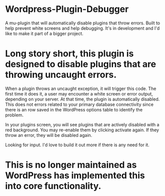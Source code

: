 # Wordpress-Plugin-Debugger
A mu-plugin that will automatically disable plugins that throw errors.  Built to help prevent white screens and help debugging.  It's in development and I'd like to make it part of a bigger project.

# Long story short, this plugin is designed to disable plugins that are throwing uncaught errors.

When a plugin throws an uncaught exception, it will trigger this code.  The first time it does it, a user may encounter a white screen or error output, depending on your server.   At that time, the plugin is automatically disabled. This does not errors related to your primary database connectivity since there is an row saved in the WordPress options table to identify the problem.

In your plugins screen, you will see plugins that are actively disabled with a red background.  You may re-enable them by clicking activate again.  If they throw an error, they will be disabled again. 

Looking for input.  I'd love to build it out more if there is any need for it.

# This is no longer maintained as WordPress has implemented this into core functionality.
